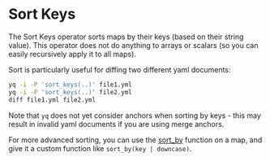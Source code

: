 # Sort Keys

The Sort Keys operator sorts maps by their keys (based on their string value). This operator does not do anything to arrays or scalars (so you can easily recursively apply it to all maps).

Sort is particularly useful for diffing two different yaml documents:

```bash
yq -i -P 'sort_keys(..)' file1.yml
yq -i -P 'sort_keys(..)' file2.yml
diff file1.yml file2.yml
```

Note that `yq` does not yet consider anchors when sorting by keys - this may result in invalid yaml documents if you are using merge anchors.

For more advanced sorting, you can use the [sort_by](https://mikefarah.gitbook.io/yq/operators/sort) function on a map, and give it a custom function like `sort_by(key | downcase)`.

